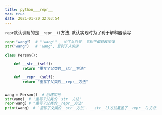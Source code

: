 ```yaml
---
title: python___repr__
toc: true
date: 2021-01-20 22:03:54
---
```

`repr`默认调用的是`__repr__()`方法, 默认实现时为了利于解释器读写
```py
repr("wang")  # "'wang'" , 加了单引号, 更利于解释器阅读
str("wang")   # 'wang', 更利于人阅读
```



```py
class Person():

    def __str__(self):
        return "重写了父类的__str__方法"

    def __repr__(self):
        return "重写了父类的__repr__方法"


wang = Person()  # 创建实例
str(wang)  # '重写了父类的__str__方法'
repr(wang) # "重写了父类的__repr__方法"
print(wang)  # `重写了父类的__str__方法`. __str__()方法覆盖了__repr__()方法
```